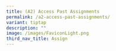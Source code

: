 ```yaml
---
title: (A2) Access Past Assignments
permalink: /a2-access-past-assignments/
variant: tiptap
description: ""
image: /images/FaviconLight.png
third_nav_title: Assign
---
```

